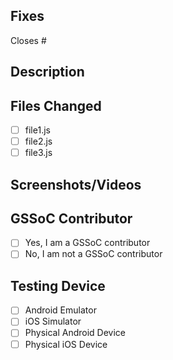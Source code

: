 ## Fixes

Closes #<!-- issue number -->

## Description

<!-- Briefly describe what changes you made -->

## Files Changed

- [ ] file1.js
- [ ] file2.js
- [ ] file3.js

## Screenshots/Videos

<!-- Add screenshots or videos showing your changes -->

## GSSoC Contributor

- [ ] Yes, I am a GSSoC contributor
- [ ] No, I am not a GSSoC contributor

## Testing Device

- [ ] Android Emulator
- [ ] iOS Simulator
- [ ] Physical Android Device
- [ ] Physical iOS Device
